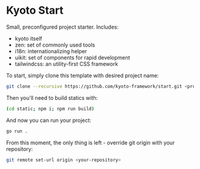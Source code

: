 

# Kyoto Start

Small, preconfigured project starter.
Includes:
- kyoto itself
- zen: set of commonly used tools
- i18n: internationalizing helper
- uikit: set of components for rapid development
- tailwindcss: an utility-first CSS framework

To start, simply clone this template with desired project name:

```bash
git clone --recursive https://github.com/kyoto-framework/start.git <project-name>
```

Then you'll need to build statics with:

```bash
(cd static; npm i; npm run build)
```

And now you can run your project:

```bash
go run .
```

From this moment, the only thing is left - override git origin with your repository:

```bash
git remote set-url origin <your-repository>
```
